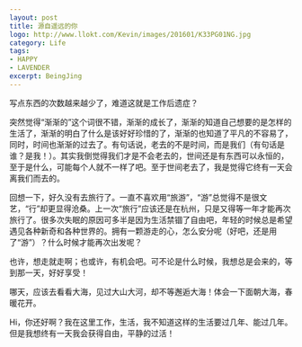 ```yaml
---
layout: post
title: 源自遥远的你
logo: http://www.llokt.com/Kevin/images/201601/K33PG01NG.jpg
category: Life
tags:
- HAPPY
- LAVENDER
excerpt: BeingJing
---
```


写点东西的次数越来越少了，难道这就是工作后遗症？        

突然觉得“渐渐的”这个词很不错，渐渐的成长了，渐渐的知道自己想要的是怎样的生活了，渐渐的明白了什么是该好好珍惜的了，渐渐的也知道了平凡的不容易了，同时，时间也渐渐的过去了。有句话说，老去的不是时间，而是我们（有句话是谁？是我！）。其实我倒觉得我们才是不会老去的，世间还是有东西可以永恒的，至于是什么，可能每个人就不一样了吧。至于世间老去了，我是觉得它终有一天会离我们而去的。    

回想一下，好久没有去旅行了。一直不喜欢用“旅游”，“游”总觉得不是很文艺，“行”却更显得沧桑。上一次“旅行”应该还是在杭州，只是又得等一年才能再次旅行了。很多次失眠的原因可多半是因为生活禁锢了自由吧，年轻的时候总是希望遇见各种新奇和各种世界的。拥有一颗游走的心，怎么安分呢（好吧，还是用了“游”）？什么时候才能再次出发呢？    

也许，想走就走啊；也或许，有机会吧。可不论是什么时候，我想总是会来的，等到那一天，好好享受！    

[](http://www.llokt.com/Kevin/images/201601/SEA.jpg)    

哪天，应该去看看大海，见过大山大河，却不等邂逅大海！体会一下面朝大海，春暖花开。    

Hi，你还好啊？我在这里工作，生活，我不知道这样的生活要过几年、能过几年。但是我想终有一天我会获得自由，平静的过活！     